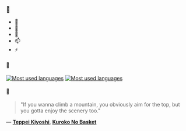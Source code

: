 ### 👋

- 🔭
- 🌱
- 💬
- 📫
- ⚡

#### 🧏

[![Most used languages](https://github-readme-stats-aynah.vercel.app/api/top-langs/?username=aynh&theme=solarized-dark&langs_count=6&layout=compact&hide_title=true)](https://github.com/anuraghazra/github-readme-stats#gh-dark-mode-only)
[![Most used languages](https://github-readme-stats-aynah.vercel.app/api/top-langs/?username=aynh&theme=solarized-light&langs_count=6&layout=compact&hide_title=true)](https://github.com/anuraghazra/github-readme-stats#gh-light-mode-only)

#### 💬

> "If you wanna climb a mountain, you obviously aim for the top, but you gotta enjoy the scenery too."

&mdash; [**Teppei Kiyoshi**](https://myanimelist.net/character.php?q=Teppei%20Kiyoshi&cat=character), [**Kuroko No Basket**](https://myanimelist.net/search/all?q=Kuroko%20No%20Basket&cat=all)
